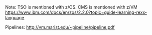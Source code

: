 Note: TSO is mentioned with z/OS. CMS is mentioned with z/VM
https://www.ibm.com/docs/en/zos/2.2.0?topic=guide-learning-rexx-language

Pipelines: http://vm.marist.edu/~pipeline/pipeline.pdf
